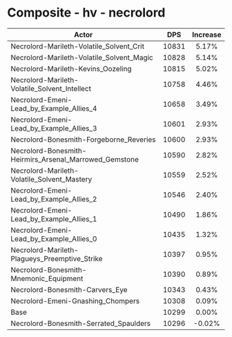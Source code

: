 # Composite - hv - necrolord
| Actor | DPS | Increase |
|---|:---:|:---:|
|Necrolord-Marileth-Volatile_Solvent_Crit|10831|5.17%|
|Necrolord-Marileth-Volatile_Solvent_Magic|10828|5.14%|
|Necrolord-Marileth-Kevins_Oozeling|10815|5.02%|
|Necrolord-Marileth-Volatile_Solvent_Intellect|10758|4.46%|
|Necrolord-Emeni-Lead_by_Example_Allies_4|10658|3.49%|
|Necrolord-Emeni-Lead_by_Example_Allies_3|10601|2.93%|
|Necrolord-Bonesmith-Forgeborne_Reveries|10600|2.93%|
|Necrolord-Bonesmith-Heirmirs_Arsenal_Marrowed_Gemstone|10590|2.82%|
|Necrolord-Marileth-Volatile_Solvent_Mastery|10559|2.52%|
|Necrolord-Emeni-Lead_by_Example_Allies_2|10546|2.40%|
|Necrolord-Emeni-Lead_by_Example_Allies_1|10490|1.86%|
|Necrolord-Emeni-Lead_by_Example_Allies_0|10435|1.32%|
|Necrolord-Marileth-Plagueys_Preemptive_Strike|10397|0.95%|
|Necrolord-Bonesmith-Mnemonic_Equipment|10390|0.89%|
|Necrolord-Bonesmith-Carvers_Eye|10343|0.43%|
|Necrolord-Emeni-Gnashing_Chompers|10308|0.09%|
|Base|10299|0.00%|
|Necrolord-Bonesmith-Serrated_Spaulders|10296|-0.02%|
